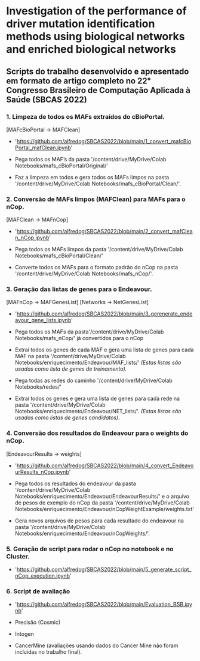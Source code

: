 # Investigation of the performance of driver mutation identification methods using biological networks and enriched biological networks

## Scripts do trabalho desenvolvido e apresentado em formato de artigo completo no 22° Congresso Brasileiro de Computação Aplicada à Saúde (SBCAS 2022)

### 1. Limpeza de todos os MAFs extraídos do cBioPortal.
[MAFcBioPortal -> MAFClean]

- 'https://github.com/alfredog/SBCAS2022/blob/main/1_convert_mafcBioPortal_mafClean.ipynb'

- Pega todos os MAF’s da pasta '/content/drive/MyDrive/Colab Notebooks/mafs_cBioPortal/Original/'
- Faz a limpeza em todos e gera todos os MAFs limpos na pasta '/content/drive/MyDrive/Colab Notebooks/mafs_cBioPortal/Clean/'.


### 2. Conversão de MAFs limpos (MAFClean) para MAFs para o nCop.
[MAFClean -> MAFnCop]

- 'https://github.com/alfredog/SBCAS2022/blob/main/2_convert_mafClean_nCop.ipynb'

- Pega todos os MAFs limpos da pasta '/content/drive/MyDrive/Colab Notebooks/mafs_cBioPortal/Clean/'
- Converte todos os MAFs para o formato padrão do nCop na pasta '/content/drive/MyDrive/Colab Notebooks/mafs_nCop/'.


### 3. Geração das listas de genes para o Endeavour.
[MAFnCop -> MAFGenesList]
[Networks -> NetGenesList]

- 'https://github.com/alfredog/SBCAS2022/blob/main/3_gerenerate_endeavour_gene_lists.ipynb'

- Pega todos os MAFs da pasta'/content/drive/MyDrive/Colab Notebooks/mafs_nCop/' já convertidos para o nCop
- Extraí todos os genes de cada MAF e gera uma lista de genes para cada MAF na pasta '/content/drive/MyDrive/Colab Notebooks/enriquecimento/Endeavour/MAF_lists/' *(Estas listas são usadas como lista de genes de treinamento).*
- Pega todas as redes do caminho '/content/drive/MyDrive/Colab Notebooks/redes/' 
- Extraí todos os genes e gera uma lista de genes para cada rede na pasta '/content/drive/MyDrive/Colab Notebooks/enriquecimento/Endeavour/NET_lists/'. *(Estas listas são usadas como listas de genes candidatos)*.


### 4. Conversão dos resultados do Endeavour para o weights do nCop.
[EndeavourResults -> weights]

- 'https://github.com/alfredog/SBCAS2022/blob/main/4_convert_EndeavourResults_nCop.ipynb'

- Pega todos os resultados do endeavour da pasta '/content/drive/MyDrive/Colab Notebooks/enriquecimento/Endeavour/EndeavourResults/'  e o arquivo de pesos de exemplo do nCop da pasta '/content/drive/MyDrive/Colab Notebooks/enriquecimento/Endeavour/nCopWeightExample/weights.txt'
- Gera novos arquivos de pesos para cada resultado do endeavour na pasta '/content/drive/MyDrive/Colab Notebooks/enriquecimento/Endeavour/nCopWeights/'.

### 5. Geração de script para rodar o nCop no notebook e no Cluster.

- 'https://github.com/alfredog/SBCAS2022/blob/main/5_generate_script_nCop_execution.ipynb'

### 6. Script de avaliação 

- 'https://github.com/alfredog/SBCAS2022/blob/main/Evaluation_BSB.ipynb'

- Precisão (Cosmic)
- Intogen
- CancerMine (avaliações usando dados do Cancer Mine não foram incluidas no trabalho final).





